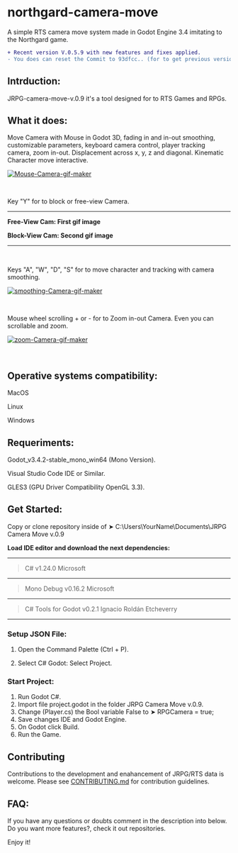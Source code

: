 # northgard-camera-move

A simple RTS camera move system made in Godot Engine 3.4 imitating to the Northgard game.
<br>
```diff
+ Recent version V.0.5.9 with new features and fixes applied.
- You does can reset the Commit to 93dfcc.. (for to get previous version).
```

<h2>Intrduction:</h2>

JRPG-camera-move-v.0.9 it's a tool designed for to RTS Games and RPGs.

<h2>What it does:</h2>
<p>
 Move Camera with Mouse in Godot 3D, fading in and in-out smoothing, customizable parameters, keyboard camera control, player tracking camera, zoom in-out. Displacement across x, y, z and diagonal. Kinematic Character move interactive.
</p>
<p>
 <a href='https://postimages.org/' target='_blank'><img src='https://i.postimg.cc/FH3t3XPv/Mouse-Camera-gif-maker.gif' border='0' alt='Mouse-Camera-gif-maker'/></a>
</p>
<br>
<p>
 Key "Y" for to block or free-view Camera.
 
 --------------------------------------
 
 <b>Free-View Cam: First gif image
  
  Block-View Cam: Second gif image</b>
 
  --------------------------------------
 
</p>
<br>
<p>
 Keys "A", "W", "D", "S" for to move character and tracking with camera smoothing.
</p>
<p>
 <a href='https://postimages.org/' target='_blank'><img src='https://i.postimg.cc/kMzXvfgJ/smoothing-Camera-gif-maker.gif' border='0' alt='smoothing-Camera-gif-maker'/></a>
</p>
<br>
<p>
 Mouse wheel scrolling + or - for to Zoom in-out Camera. Even you can scrollable and zoom.
</p>
<p>
 <a href='https://postimages.org/' target='_blank'><img src='https://i.postimg.cc/d33Rcv7T/zoom-Camera-gif-maker.gif' border='0' alt='zoom-Camera-gif-maker'/></a>
</p>
<br>
<h2>Operative systems compatibility:</h2>

MacOS

Linux

Windows

<h2>Requeriments:</h2>

Godot_v3.4.2-stable_mono_win64 (Mono Version).

Visual Studio Code IDE or Similar.

GLES3 (GPU Driver Compatibility OpenGL 3.3).

<h2>Get Started:</h2>

Copy or clone repository inside of ➤ C:\Users\YourName\Documents\JRPG Camera Move v.0.9


<b>Load IDE editor and download the next dependencies:</b>

------------------------------------------
> C# v1.24.0 Microsoft
------------------------------------------
> Mono Debug v0.16.2 Microsoft
------------------------------------------
> C# Tools for Godot v0.2.1 Ignacio Roldán Etcheverry
------------------------------------------


<h3>Setup JSON File:</h3>

1. Open the Command Palette (Ctrl + P).

2. Select C# Godot: Select Project.


<h3>Start Project:</h2>

1. Run Godot C#.
2. Import file project.godot in the folder JRPG Camera Move v.0.9.
3. Change (Player.cs) the Bool variable False to ➤ RPGCamera = true;
4. Save changes IDE and Godot Engine.
5. On Godot click Build.
6. Run the Game.

<h2>Contributing</h2>
Contributions to the development and enahancement of JRPG/RTS data is welcome. Please see <a href="https://github.com/dibertz/northgard-camera-move/blob/main/CONTRIBUTING.md">CONTRIBUTING.md</a> for contribution guidelines.

<h2>FAQ:</h2>

If you have any questions or doubts comment in the description into below. Do you want more features?, check it out repositories.

Enjoy it!
